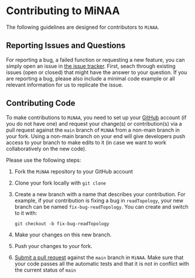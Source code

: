 # Contributing to MiNAA

The following guidelines are designed for contributors to `MiNAA`.

## Reporting Issues and Questions

For reporting a bug, a failed function or requesting a new feature, you can simply open an issue in [the issue tracker](https://github.com/solislemuslab/minaa/issues).
First, seach through existing issues (open or closed) that might have the answer to your question.
If you are reporting a bug, please also include a minimal code example or all relevant information for us to replicate the issue.

## Contributing Code

To make contributions to `MiNAA`, you need to set up your [GitHub](https://github.com/) account (if you do not have one) and request your change(s) or contribution(s) via a pull request against the `main` branch of `MiNAA` from a non-main branch in your fork.
Using a non-main branch on your end will give developers push access to your
branch to make edits to it (in case we want to work collaboratively on the new code).

Please use the following steps:

1. Fork the `MiNAA` repository to your GitHub account
2. Clone your fork locally with `git clone`
3. Create a new branch with a name that describes your contribution. For example, if your contribution is fixing a bug in `readTopology`, your new branch can be named `fix-bug-readTopology`. You can create and switch to it with:

   ```shell
   git checkout -b fix-bug-readTopology
   ```

4. Make your changes on this new branch.
5. Push your changes to your fork.
6. [Submit a pull request](https://github.com/solislemuslab/minaa/pulls) against the `main` branch in `MiNAA`. Make sure that your code passes all the automatic tests and that it is not in conflict with the current status of `main`
